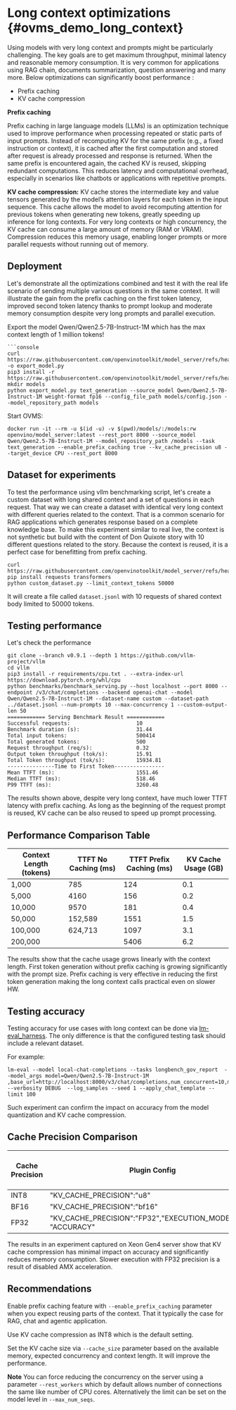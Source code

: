 # Long context optimizations {#ovms_demo_long_context}

Using models with very long context and prompts might be particularly challenging. The key goals are to get maximum throughput, minimal latency and reasonable memory consumption.
It is very common for applications using RAG chain, documents summarization, question answering and many more. 
Below optimizations can significantly boost performance :

- Prefix caching
- KV cache compression

**Prefix caching**

Prefix caching in large language models (LLMs) is an optimization technique used to improve performance when processing repeated or static parts of input prompts. Instead of recomputing KV for the same prefix (e.g., a fixed instruction or context), it is cached after the first computation and stored after request is already processed and response is returned. 
When the same prefix is encountered again, the cached KV is reused, skipping redundant computations. This reduces latency and computational overhead, especially in scenarios like chatbots or applications with repetitive prompts.

**KV cache compression:**
KV cache stores the intermediate key and value tensors generated by the model’s attention layers for each token in the input sequence.
This cache allows the model to avoid recomputing attention for previous tokens when generating new tokens, greatly speeding up inference for long contexts.
For very long contexts or high concurrency, the KV cache can consume a large amount of memory (RAM or VRAM).
Compression reduces this memory usage, enabling longer prompts or more parallel requests without running out of memory.

## Deployment

Let's demonstrate all the optimizations combined and test it with the real life scenario of sending multiple various questions in the same context. It will illustrate the gain from the prefix caching on the first token latency, improved second token latency thanks to prompt lookup and moderate memory consumption despite very long prompts and parallel execution.

Export the model Qwen/Qwen2.5-7B-Instruct-1M which has the max context length of 1 million tokens! 
```
```console
curl https://raw.githubusercontent.com/openvinotoolkit/model_server/refs/heads/releases/2025/2/demos/common/export_models/export_model.py -o export_model.py
pip3 install -r https://raw.githubusercontent.com/openvinotoolkit/model_server/refs/heads/releases/2025/2/demos/common/export_models/requirements.txt
mkdir models
python export_model.py text_generation --source_model Qwen/Qwen2.5-7B-Instruct-1M weight-format fp16 --config_file_path models/config.json --model_repository_path models
```

Start OVMS:
```
docker run -it --rm -u $(id -u) -v $(pwd)/models/:/models:rw openvino/model_server:latest --rest_port 8000 --source_model Qwen/Qwen2.5-7B-Instruct-1M --model_repository_path /models --task text_generation --enable_prefix_caching true --kv_cache_precision u8 --target_device CPU --rest_port 8000
```

## Dataset for experiments

To test the performance using vllm benchmarking script, let's create a custom dataset with long shared context and a set of questions in each request.  That way we can create a dataset with identical very long context with different queries related to the context. That is a common scenario for RAG applications which generates response based on a complete knowledge base. To make this experiment similar to real live, the context is not synthetic but build with the content of Don Quixote story with 10 different questions related to the story. Because the context is reused, it is a perfect case for benefitting from prefix caching. 

```
curl https://raw.githubusercontent.com/openvinotoolkit/model_server/refs/heads/releases/2025/2/demos/continuous_bataching/long_context/custom_dataset.py
pip install requests transformers
python custom_dataset.py --limit_context_tokens 50000
```

It will create a file called `dataset.jsonl` with 10 requests of shared context body limited to 50000 tokens. 

## Testing performance

Let's check the performance 
```console
git clone --branch v0.9.1 --depth 1 https://github.com/vllm-project/vllm
cd vllm
pip3 install -r requirements/cpu.txt . --extra-index-url https://download.pytorch.org/whl/cpu
python benchmarks/benchmark_serving.py --host localhost --port 8000 --endpoint /v3/chat/completions --backend openai-chat --model Qwen/Qwen2.5-7B-Instruct-1M --dataset-name custom --dataset-path ../dataset.jsonl --num-prompts 10 --max-concurrency 1 --custom-output-len 50
============ Serving Benchmark Result ============
Successful requests:                     10        
Benchmark duration (s):                  31.44     
Total input tokens:                      500414    
Total generated tokens:                  500       
Request throughput (req/s):              0.32      
Output token throughput (tok/s):         15.91     
Total Token throughput (tok/s):          15934.81  
---------------Time to First Token----------------
Mean TTFT (ms):                          1551.46   
Median TTFT (ms):                        518.46    
P99 TTFT (ms):                           3260.48   
```

The results shown above, despite very long context, have much lower TTFT latency with prefix caching. As long as the beginning of the request prompt is reused, KV cache can be also reused to speed up prompt processing.

## Performance Comparison Table

| Context Length (tokens) | TTFT No Caching (ms) | TTFT Prefix Caching (ms) | KV Cache Usage (GB) |
|------------------------|----------------------|--------------------------|---------------------|
| 1,000                  | 785               | 124                    | 0.1                 |
| 5,000                  | 4160              | 156                    | 0.2                 |
| 10,000                 | 9570              | 181                    | 0.4                 |
| 50,000                 | 152,589           | 1551                   | 1.5                 |
| 100,000                | 624,713           | 1097                   | 3.1                 |
| 200,000                |                   | 5406                   | 6.2                 |

The results show that the cache usage grows linearly with the context length.
First token generation without prefix caching is growing significantly with the prompt size. 
Prefix caching is very effective in reducing the first token generation making the long context calls practical even on slower HW.

## Testing accuracy

Testing accuracy for use cases with long context can be done via [lm-eval_harness](../accuracy/README.md).
The only difference is that the configured testing task should include a relevant dataset.

For example:
```
lm-eval --model local-chat-completions --tasks longbench_gov_report  --model_args model=Qwen/Qwen2.5-7B-Instruct-1M ,base_url=http://localhost:8000/v3/chat/completions,num_concurrent=10,max_retries=3,tokenized_requests=False,timeout=300  --verbosity DEBUG  --log_samples --seed 1 --apply_chat_template --limit 100
```

Such experiment can confirm the impact on accuracy from the model quantization and KV cache compression.

## Cache Precision Comparison

| Cache Precision | Plugin Config | Accuracy (longbench_gov_report, concurrency 50) | Max Cache Usage (GB) | Duration (s for 100 requests) |
|-----------------|--------------|-----------------------------------------------|----------------------|-------------------------------|
| INT8            | "KV_CACHE_PRECISION":"u8"                                     | 0.3374        | 11                   | 41m6.993s    |
| BF16            | "KV_CACHE_PRECISION":"bf16"                                   | 0.3297        | 20                   | 40m15.359s   |
| FP32            | "KV_CACHE_PRECISION":"FP32","EXECUTION_MODE_HINT": "ACCURACY" | 0.331         | 37                   | 105m15.876s  |

The results in an experiment captured on Xeon Gen4 server show that KV cache compression has minimal impact on accuracy and significantly reduces memory consumption.
Slower execution with FP32 precision is a result of disabled AMX acceleration.

## Recommendations

Enable prefix caching feature with `--enable_prefix_caching` parameter when you expect reusing parts of the context. That it typically the case for RAG, chat and agentic application.

Use KV cache compression as INT8 which is the default setting.

Set the KV cache size via `--cache_size` parameter based on the available memory, expected concurrency and context length. It will improve the performance. 

**Note** You can force reducing the concurrency on the server using a parameter `--rest_workers` which by default allows number of connections the same like number of CPU cores. Alternatively the limit can be set on the model level in `--max_num_seqs`.

